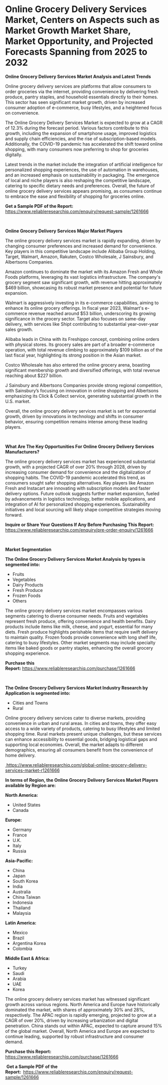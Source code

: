 <p><h1>Online Grocery Delivery Services Market, Centers on Aspects such as Market Growth Market Share, Market Opportunity, and Projected Forecasts Spanning from 2025 to 2032</h1></p><p><strong>Online Grocery Delivery Services Market Analysis and Latest Trends</strong></p>
<p><p>Online grocery delivery services are platforms that allow consumers to order groceries via the internet, providing convenience by delivering fresh produce, pantry staples, and household essentials directly to their homes. This sector has seen significant market growth, driven by increased consumer adoption of e-commerce, busy lifestyles, and a heightened focus on convenience.</p><p>The Online Grocery Delivery Services Market is expected to grow at a CAGR of 12.3% during the forecast period. Various factors contribute to this growth, including the expansion of smartphone usage, improved logistics and supply chain efficiencies, and the rise of subscription-based models. Additionally, the COVID-19 pandemic has accelerated the shift toward online shopping, with many consumers now preferring to shop for groceries digitally.</p><p>Latest trends in the market include the integration of artificial intelligence for personalized shopping experiences, the use of automation in warehouses, and an increased emphasis on sustainability in packaging. The emergence of local and niche players is also reshaping the competitive landscape, catering to specific dietary needs and preferences. Overall, the future of online grocery delivery services appears promising, as consumers continue to embrace the ease and flexibility of shopping for groceries online.</p></p>
<p><strong>Get a Sample PDF of the Report:&nbsp;</strong> <a href="https://www.reliableresearchiq.com/enquiry/request-sample/1261666?utm_campaign=2324&utm_medium=2&utm_source=Github&utm_content=ia&utm_term=20042025&utm_id=online-grocery-delivery-services">https://www.reliableresearchiq.com/enquiry/request-sample/1261666</a></p>
<p>&nbsp;</p>
<p><strong>Online Grocery Delivery Services Major Market Players</strong></p>
<p><p>The online grocery delivery services market is rapidly expanding, driven by changing consumer preferences and increased demand for convenience. Key players in this competitive landscape include Alibaba Group Holding, Target, Walmart, Amazon, Rakuten, Costco Wholesale, J Sainsbury, and Albertsons Companies.</p><p>Amazon continues to dominate the market with its Amazon Fresh and Whole Foods platforms, leveraging its vast logistics infrastructure. The company's grocery segment saw significant growth, with revenue hitting approximately $469 billion, showcasing its robust market presence and potential for future expansion.</p><p>Walmart is aggressively investing in its e-commerce capabilities, aiming to enhance its online grocery offerings. In fiscal year 2023, Walmart's e-commerce revenue reached around $53 billion, underscoring its growing significance in the grocery sector. Target also focuses on same-day delivery, with services like Shipt contributing to substantial year-over-year sales growth.</p><p>Alibaba leads in China with its Freshippo concept, combining online orders with physical stores. Its grocery sales are part of a broader e-commerce operation, with total revenue climbing to approximately $109 billion as of the last fiscal year, highlighting its strong position in the Asian market.</p><p>Costco Wholesale has also entered the online grocery arena, boasting significant membership growth and diversified offerings, with total revenue reaching about $227 billion.</p><p>J Sainsbury and Albertsons Companies provide strong regional competition, with Sainsbury’s focusing on innovation in online shopping and Albertsons emphasizing its Click & Collect service, generating substantial growth in the U.S. market.</p><p>Overall, the online grocery delivery services market is set for exponential growth, driven by innovations in technology and shifts in consumer behavior, ensuring competition remains intense among these leading players.</p></p>
<p>&nbsp;</p>
<p><strong>What Are The Key Opportunities For Online Grocery Delivery Services Manufacturers?</strong></p>
<p><p>The online grocery delivery services market has experienced substantial growth, with a projected CAGR of over 20% through 2028, driven by increasing consumer demand for convenience and the digitalization of shopping habits. The COVID-19 pandemic accelerated this trend, as consumers sought safer shopping alternatives. Key players like Amazon Fresh and Instacart are innovating with subscription models and faster delivery options. Future outlook suggests further market expansion, fueled by advancements in logistics technology, better mobile applications, and integration of AI for personalized shopping experiences. Sustainability initiatives and local sourcing will likely shape competitive strategies moving forward.</p></p>
<p><strong>Inquire or Share Your Questions If Any Before Purchasing This Report:</strong> <a href="https://www.reliableresearchiq.com/enquiry/pre-order-enquiry/1261666?utm_campaign=2324&utm_medium=2&utm_source=Github&utm_content=ia&utm_term=20042025&utm_id=online-grocery-delivery-services">https://www.reliableresearchiq.com/enquiry/pre-order-enquiry/1261666</a></p>
<p>&nbsp;</p>
<p><strong>Market Segmentation</strong></p>
<p><strong>The Online Grocery Delivery Services Market Analysis by types is segmented into:</strong></p>
<p><ul><li>Fruits</li><li>Vegetables</li><li>Dairy Products</li><li>Fresh Produce</li><li>Frozen Foods</li><li>Others</li></ul></p>
<p><p>The online grocery delivery services market encompasses various segments catering to diverse consumer needs. Fruits and vegetables represent fresh produce, offering convenience and health benefits. Dairy products include items like milk, cheese, and yogurt, essential for many diets. Fresh produce highlights perishable items that require swift delivery to maintain quality. Frozen foods provide convenience with long shelf life, catering to busy lifestyles. Other market segments may include specialty items like baked goods or pantry staples, enhancing the overall grocery shopping experience.</p></p>
<p><strong>Purchase this Report:&nbsp;</strong><a href="https://www.reliableresearchiq.com/purchase/1261666?utm_campaign=2324&utm_medium=2&utm_source=Github&utm_content=ia&utm_term=20042025&utm_id=online-grocery-delivery-services">https://www.reliableresearchiq.com/purchase/1261666</a></p>
<p>&nbsp;</p>
<p><strong>The Online Grocery Delivery Services Market Industry Research by Application is segmented into:</strong></p>
<p><ul><li>Cities and Towns</li><li>Rural</li></ul></p>
<p><p>Online grocery delivery services cater to diverse markets, providing convenience in urban and rural areas. In cities and towns, they offer easy access to a wide variety of products, catering to busy lifestyles and limited shopping time. Rural markets present unique challenges, but these services can enhance accessibility to essential goods, bridging logistical gaps and supporting local economies. Overall, the market adapts to different demographics, ensuring all consumers benefit from the convenience of home delivery.</p></p>
<p><a href="https://www.reliableresearchiq.com/global-online-grocery-delivery-services-market-r1261666?utm_campaign=2324&utm_medium=2&utm_source=Github&utm_content=ia&utm_term=20042025&utm_id=online-grocery-delivery-services">&nbsp;https://www.reliableresearchiq.com/global-online-grocery-delivery-services-market-r1261666</a></p>
<p><strong>In terms of Region, the Online Grocery Delivery Services Market Players available by Region are:</strong></p>
<p>
    <p> <strong> North America: </strong>
        <ul>
            <li>United States</li>
            <li>Canada</li>
        </ul>
        </p> 
    <p> <strong> Europe: </strong>
        <ul>
            <li>Germany</li>
            <li>France</li>
            <li>U.K.</li>
            <li>Italy</li>
            <li>Russia</li>
        </ul>
        </p> 
    <p> <strong> Asia-Pacific: </strong>
        <ul>
            <li>China</li>
            <li>Japan</li>
            <li>South Korea</li>
            <li>India</li>
            <li>Australia</li>
            <li>China Taiwan</li>
            <li>Indonesia</li>
            <li>Thailand</li>
            <li>Malaysia</li>
        </ul>
        </p> 
    <p> <strong> Latin America: </strong>
        <ul>
            <li>Mexico</li>
            <li>Brazil</li>
            <li>Argentina Korea</li>
            <li>Colombia</li>
        </ul>
        </p> 
    <p> <strong> Middle East & Africa: </strong>
        <ul>
            <li>Turkey</li>
            <li>Saudi</li>
            <li>Arabia</li>
            <li>UAE</li>
            <li>Korea</li>
        </ul>
    </p>
    </p>
<p><p>The online grocery delivery services market has witnessed significant growth across various regions. North America and Europe have historically dominated the market, with shares of approximately 30% and 28%, respectively. The APAC region is rapidly emerging, projected to grow at a CAGR of over 20%, driven by increasing urbanization and digital penetration. China stands out within APAC, expected to capture around 15% of the global market. Overall, North America and Europe are expected to continue leading, supported by robust infrastructure and consumer demand.</p></p>
<p><strong>Purchase this Report: </strong><a href="https://www.reliableresearchiq.com/purchase/1261666?utm_campaign=2324&utm_medium=2&utm_source=Github&utm_content=ia&utm_term=20042025&utm_id=online-grocery-delivery-services">https://www.reliableresearchiq.com/purchase/1261666</a></p>
<p>&nbsp;<strong>Get a Sample PDF of the Report:&nbsp;&nbsp;</strong><a href="https://www.reliableresearchiq.com/enquiry/request-sample/1261666?utm_campaign=2324&utm_medium=2&utm_source=Github&utm_content=ia&utm_term=20042025&utm_id=online-grocery-delivery-services">https://www.reliableresearchiq.com/enquiry/request-sample/1261666</a></p>
<p><strong></strong></p>
<p><p></p><p></p><p></p></p>